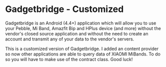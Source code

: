 Gadgetbridge - Customized
============

Gadgetbridge is an Android (4.4+) application which will allow you to use your 
Pebble, Mi Band, Amazfit Bip and HPlus device (and more) without the vendor's 
closed source application and without the need to create an account and transmit 
any of your data to the vendor's servers.

This is a customized version of Gadgetbridge. I added an content provider so now 
other applications are able to query data of XIAOMI MiBands. To do so you will 
have to make use of the contract class. Good luck!